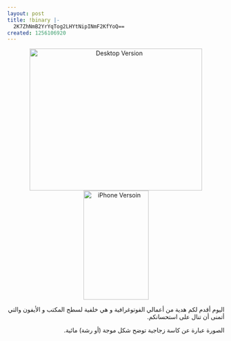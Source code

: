 ```yaml
---
layout: post
title: !binary |-
  2K7ZhNmB2YrYqTog2LHYtNipINmF2KfYoQ==
created: 1256106920
---
```

<p style="text-align: center;"><a href="http://farm3.static.flickr.com/2544/4031508848_04d2331411_o.jpg"><img src="http://yousef.raffah.com/drupalfiles/images/water-splash1-desktop-preview.preview.jpg" alt="Desktop Version" width="400" height="329" /></a><a href="http://farm3.static.flickr.com/2549/4031508890_4a1de39928_o.jpg"><img src="http://yousef.raffah.com/drupalfiles/images/preview-iphone-water-splash.jpg" alt="iPhone Versoin" width="151" height="253" /></a><br /></p>
<p style="direction: rtl; text-align: right;">اليوم أقدم لكم هدية من أعمالي الفوتوغرافية و هي خلفية لسطح المكتب و الأيفون والتي أتمنى أن تنال على استحسانكم.</p>
<p style="direction: rtl; text-align: right;">الصورة عبارة عن كاسة زجاجية توضح شكل موجة (أو رشة) مائية.</p>
